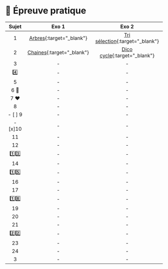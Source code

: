 # 📝 Épreuve pratique

| Sujet | Exo 1                                                                      |  Exo 2                                                                     |
|:-----:|:--------------------------------------------------------------------------:|:--------------------------------------------------------------------------:|
| 1     | [Arbres](https://www.codepuzzle.io/DH83G){:target="_blank"}                | [Tri sélection](https://www.codepuzzle.io/DH83G){:target="_blank"}         |
| 2     | [Chaines](https://www.codepuzzle.io/DSXPQ){:target="_blank"}               | [Dico cycle](https://www.codepuzzle.io/DYZWR){:target="_blank"}            |
| 3     | -               | -            |
| 4️⃣     | -               | -            |
| 5     | -               | -            |
| 6 🎯     | -               | -            |
| 7 ♥️    | -               | -            |
| 8     | -               | -            |
|- [ ] 9     | -               | -            |
|- [x]10    | -               | -            |
| 11    | -               | -            |
| 12    | -               | -            |
| 1️⃣3️⃣    | -               | -            |
| 14     | -               | -            |
| 1️⃣5️⃣    | -               | -            |
| 16   | -               | -            |
| 17     | -               | -            |
| 1️⃣8️⃣     | -               | -            |
| 19    | -               | -            |
| 20    | -               | -            |
| 21    | -               | -            |
| 2️⃣2️⃣    | -               | -            |
| 23    | -               | -            |
| 24    | -               | -            |
| 3     | -               | -            |



<!--
- ### [Épreuve pratique niveau première - Facile (1-9)](https://notebook.basthon.fr/?from=https://raw.githubusercontent.com/abrugiere/tnsi/main/_ressources/6.1_prat11.ipynb){:target="_blank"}  

- ### [Épreuve pratique niveau première - Intermédiaire (10-17)](https://notebook.basthon.fr/?from=https://raw.githubusercontent.com/abrugiere/tnsi/main/_ressources/6.2_prat12.ipynb){:target="_blank"}  
- ### [Épreuve pratique niveau première - Confirmé (18-)](https://notebook.basthon.fr/?from=https://raw.githubusercontent.com/abrugiere/tnsi/main/_ressources/6.3_prat13.ipynb){:target="_blank"}  

- ### [Épreuve pratique niveau terminale - Facile](https://notebook.basthon.fr/?from=https://raw.githubusercontent.com/abrugiere/tnsi/main/_ressources/6.4_pratT1.ipynb){:target="_blank"}  
- ### [Épreuve pratique niveau terminale - Intermédiaire](https://notebook.basthon.fr/?from=https://raw.githubusercontent.com/abrugiere/tnsi/main/_ressources/6.5_pratT2.ipynb){:target="_blank"}  
- ### [Épreuve pratique niveau terminale - Confirmé](https://notebook.basthon.fr/?from=https://raw.githubusercontent.com/abrugiere/tnsi/main/_ressources/6.6_pratT3.ipynb){:target="_blank"}  

- ### [L'essentiel de ce qu'il faut savoir et savoir faire](https://notebook.basthon.fr/?from=https://raw.githubusercontent.com/abrugiere/tnsi/main/_ressources/6.7_essentiel.ipynb){:target="_blank"}  




-->
